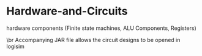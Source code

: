 # Hardware-and-Circuits
hardware components (Finite state machines, ALU Components, Registers)

\br
Accompanying JAR file allows the circuit designs to be opened in logisim
